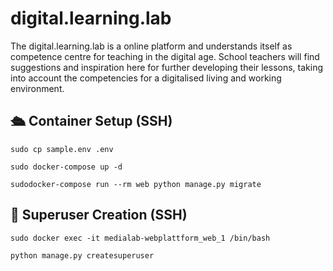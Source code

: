 # digital.learning.lab

The digital.learning.lab is a online platform and understands itself as competence centre for teaching in the digital age. School teachers will find suggestions and inspiration here for further developing their lessons, taking into account the competencies for a digitalised living and working environment.

## 🛳 Container Setup (SSH)
```
sudo cp sample.env .env
```
```
sudo docker-compose up -d
```
```
sudodocker-compose run --rm web python manage.py migrate
```

## 🦸 Superuser Creation (SSH)
```
sudo docker exec -it medialab-webplattform_web_1 /bin/bash
```
```
python manage.py createsuperuser
```
